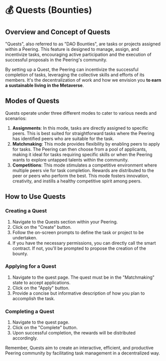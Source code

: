 # 💰 Quests (Bounties)

## Overview and Concept of Quests

"Quests", also referred to as "DAO Bounties", are tasks or projects assigned within a Peering. This feature is designed to manage, assign, and incentivize tasks, encouraging active participation and the execution of successful proposals in the Peering's community.

By setting up a Quest, the Peering can incentivize the successful completion of tasks, leveraging the collective skills and efforts of its members. It's the decentralization of work and how we envision you **to earn a sustainable living in the Metaverse**.

## Modes of Quests

Quests operate under three different modes to cater to various needs and scenarios:

1. **Assignments**: In this mode, tasks are directly assigned to specific peers. This is best suited for straightforward tasks where the Peering has identified peers who are suitable for the task.
2. **Matchmaking**: This mode provides flexibility by enabling peers to apply for tasks. The Peering can then choose from a pool of applicants, making it ideal for tasks requiring specific skills or when the Peering wants to explore untapped talents within the community.
3. **Competitions**: This mode stimulates a competitive environment where multiple peers vie for task completion. Rewards are distributed to the peer or peers who perform the best. This mode fosters innovation, creativity, and instills a healthy competitive spirit among peers.

## How to Use Quests

### Creating a Quest

1. Navigate to the Quests section within your Peering.
2. Click on the "Create" button.
3. Follow the on-screen prompts to define the task or project to be undertaken.
4. If you have the necessary permissions, you can directly call the smart contract. If not, you'll be prompted to propose the creation of the bounty.

### Applying for a Quest

1. Navigate to the quest page. The quest must be in the "Matchmaking" state to accept applications.
2. Click on the "Apply" button.
3. Provide a concise but informative description of how you plan to accomplish the task.

### Completing a Quest

1. Navigate to the quest page.
2. Click on the "Complete" button.
3. Upon successful completion, the rewards will be distributed accordingly.

Remember, Quests aim to create an interactive, efficient, and productive Peering community by facilitating task management in a decentralized way.
